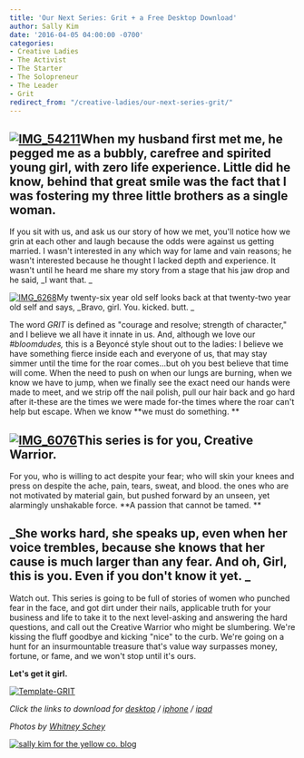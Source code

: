 ```yaml
---
title: 'Our Next Series: Grit + a Free Desktop Download'
author: Sally Kim
date: '2016-04-05 04:00:00 -0700'
categories:
- Creative Ladies
- The Activist
- The Starter
- The Solopreneur
- The Leader
- Grit
redirect_from: "/creative-ladies/our-next-series-grit/"
---
```


## [![IMG_54211](http://yellowconference.com/wp-content/uploads/2016/04/IMG_54211.jpg)](http://yellowconference.com/wp-content/uploads/2016/04/IMG_54211.jpg)When my husband first met me, he pegged me as a bubbly, carefree and spirited young girl, with zero life experience. Little did he know, behind that great smile was the fact that I was fostering my three little brothers as a single woman.

If you sit with us, and ask us our story of how we met, you'll notice how we grin at each other and laugh because the odds were against us getting married. I wasn't interested in any which way for lame and vain reasons; he wasn't interested because he thought I lacked depth and experience. It wasn't until he heard me share my story from a stage that his jaw drop and he said, _I want that. _

[![IMG_6268](http://yellowconference.com/wp-content/uploads/2016/04/IMG_6268.jpg)](http://yellowconference.com/wp-content/uploads/2016/04/IMG_6268.jpg)My twenty-six year old self looks back at that twenty-two year old self and says, _Bravo, girl. You. kicked. butt. _

The word _GRIT_ is defined as "courage and resolve; strength of character," and I believe we all have it innate in us. And, although we love our _#bloomdudes,_ this is a Beyoncé style shout out to the ladies: I believe we have something fierce inside each and everyone of us, that may stay simmer until the time for the roar comes...but oh you best believe that time will come. When the need to push on when our lungs are burning, when we know we have to jump, when we finally see the exact need our hands were made to meet, and we strip off the nail polish, pull our hair back and go hard after it-these are the times we were made for-the times where the roar can't help but escape. When we know **we must do something. **

## [![IMG_6076](http://yellowconference.com/wp-content/uploads/2016/04/IMG_6076.jpg)](http://yellowconference.com/wp-content/uploads/2016/04/IMG_6076.jpg)This series is for you, Creative Warrior.

For you, who is willing to act despite your fear; who will skin your knees and press on despite the ache, pain, tears, sweat, and blood. the ones who are not motivated by material gain, but pushed forward by an unseen, yet alarmingly unshakable force. **A passion that cannot be tamed. **

## _She works hard, she speaks up, even when her voice trembles, because she knows that her cause is much larger than any fear. And oh, Girl, this is you. Even if you don't know it yet. _

Watch out. This series is going to be full of stories of women who punched fear in the face, and got dirt under their nails, applicable truth for your business and life to take it to the next level-asking and answering the hard questions, and call out the Creative Warrior who might be slumbering. We're kissing the fluff goodbye and kicking "nice" to the curb. We're going on a hunt for an insurmountable treasure that's value way surpasses money, fortune, or fame, and we won't stop until it's ours.

**Let's get it girl.**

[![Template-GRIT](http://yellowconference.com/wp-content/uploads/2016/04/Template-GRIT.jpg)](http://yellowconference.com/wp-content/uploads/2016/04/Template-GRIT.jpg)

_Click the links to download for [desktop](http://yellowconference.com/wp-content/uploads/2016/04/Even-when-her-voice-shakes-desktop.jpg) / [iphone](http://yellowconference.com/wp-content/uploads/2016/04/Even-when-her-voice-shakes-iphone.jpg) / [ipad](http://yellowconference.com/wp-content/uploads/2016/04/Even-when-her-voice-shakes-ipad.jpg)_

_Photos by [Whitney Schey](http://whitneydarling.com/lifestyle-clarissa-arellano/)_

[![sally kim for the yellow co. blog](http://yellowconference.com/wp-content/uploads/2015/12/sallykim.jpg)](http://lettersfromamister.tumblr.com/)
